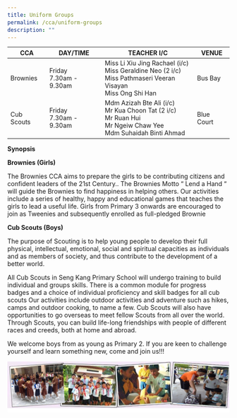 ```yaml
---
title: Uniform Groups
permalink: /cca/uniform-groups
description: ""
---
```

| CCA | DAY/TIME | TEACHER I/C| VENUE
| -------- | -------- | -------- |-------- |
| Brownies | Friday<br>7.30am - 9.30am| Miss Li Xiu Jing Rachael (i/c)<br>Miss Geraldine Neo (2 i/c)  <br>Miss Pathmaseri Veeran Visayan<br>Miss Ong Shi Han | Bus Bay
| Cub Scouts| Friday<br>7.30am - 9.30am | Mdm Azizah Bte Ali (i/c)<br>Mr Kua Choon Tat (2 i/c)<br>Mr Ruan Hui<br>Mr Ngeiw Chaw Yee<br>Mdm Suhaidah Binti Ahmad|Blue Court

**Synopsis**


**Brownies (Girls)**

The Brownies CCA aims to prepare the girls to be contributing citizens and confident leaders of the 21st Century.. The Brownies Motto “ Lend a Hand “ will guide the Brownies to find happiness in helping others. Our activities include a series of healthy, happy and educational games that teaches the girls to lead a useful life. Girls from Primary 3 onwards are encouraged to join as Tweenies and subsequently enrolled as full-pledged Brownie

  

**Cub Scouts (Boys)**

The purpose of Scouting is to help young people to develop their full physical, intellectual, emotional, social and spiritual capacities as individuals and as members of society, and thus contribute to the development of a better world.

  

All Cub Scouts in Seng Kang Primary School will undergo training to build individual and groups skills. There is a common module for progress badges and a choice of individual proficiency and skill badges for all cub scouts Our activities include outdoor activities and adventure such as hikes, camps and outdoor cooking, to name a few. Cub Scouts will also have opportunities to go overseas to meet fellow Scouts from all over the world. Through Scouts, you can build life-long friendships with people of different races and creeds, both at home and abroad.

  

We welcome boys from as young as Primary 2. If you are keen to challenge yourself and learn something new, come and join us!!!

![](/images/Amendment%201.jpeg)